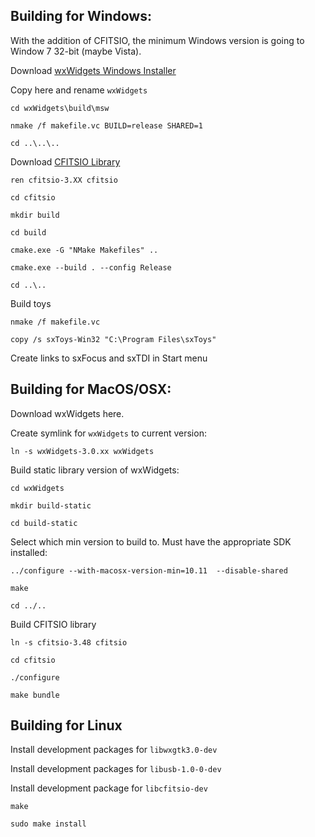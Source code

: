## Building for Windows:

With the addition of CFITSIO, the minimum Windows version is going to Window 7 32-bit (maybe Vista).

Download [wxWidgets Windows Installer](https://www.wxwidgets.org/downloads/)

Copy here and rename `wxWidgets`

    cd wxWidgets\build\msw
    
    nmake /f makefile.vc BUILD=release SHARED=1
    
    cd ..\..\..

Download [CFITSIO Library](http://heasarc.gsfc.nasa.gov/FTP/software/fitsio/c/cfitsio_latest.tar.gz)

    ren cfitsio-3.XX cfitsio
    
    cd cfitsio
    
    mkdir build
    
    cd build
    
    cmake.exe -G "NMake Makefiles" ..
    
    cmake.exe --build . --config Release
    
    cd ..\..
    
Build toys

    nmake /f makefile.vc

    copy /s sxToys-Win32 "C:\Program Files\sxToys"

Create links to sxFocus and sxTDI in Start menu

## Building for MacOS/OSX:

Download wxWidgets here.

Create symlink for `wxWidgets` to current version:

    ln -s wxWidgets-3.0.xx wxWidgets

Build static library version of wxWidgets:

    cd wxWidgets

    mkdir build-static

    cd build-static

Select which min version to build to. Must have the appropriate SDK installed:

    ../configure --with-macosx-version-min=10.11  --disable-shared

    make

    cd ../..
    
Build CFITSIO library

    ln -s cfitsio-3.48 cfitsio
    
    cd cfitsio
    
    ./configure 

    make bundle

## Building for Linux

Install development packages for `libwxgtk3.0-dev`

Install development packages for `libusb-1.0-0-dev`

Install development package for `libcfitsio-dev`

    make

    sudo make install
